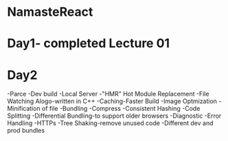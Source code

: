 # NamasteReact
<h1> Day1- completed Lecture 01</h1>
<h1>Day2 </h1>
        <p>-Parce
        -Dev build  
        -Local Server
        -"HMR" Hot Module Replacement
        -File Watching Alogo-written in C++
        -Caching-Faster Build
        -Image Optmization
        -Minification of file
        -Bundling
        -Compress
        -Consistent Hashing
        -Code Splitting
        -Differential Bundling-to support older browsers
        -Diagnostic
        -Error Handling
        -HTTPs
        -Tree Shaking-remove unused code
        -Different dev and prod bundles </p>